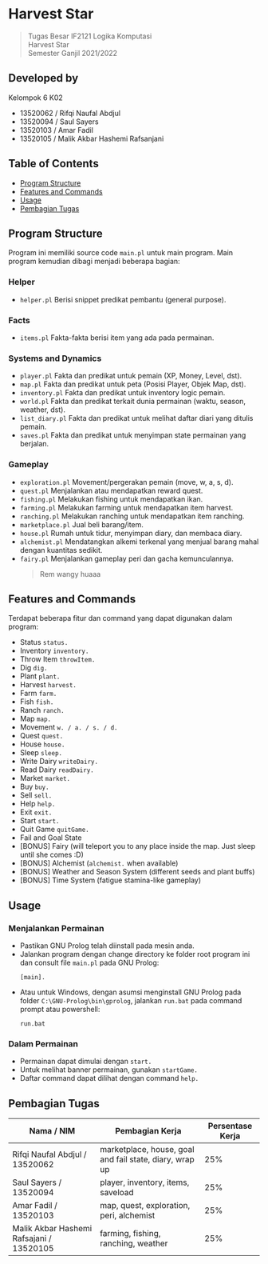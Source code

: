 # Harvest Star

> Tugas Besar IF2121 Logika Komputasi <br /> Harvest Star <br /> Semester Ganjil 2021/2022

## Developed by
Kelompok 6 K02
- 13520062 / Rifqi Naufal Abdjul
- 13520094 / Saul Sayers
- 13520103 / Amar Fadil
- 13520105 / Malik Akbar Hashemi Rafsanjani

## Table of Contents
* [Program Structure](#program-structure)
* [Features and Commands](#features-and-commands)
* [Usage](#usage)
* [Pembagian Tugas](#pembagian-tugas)

## Program Structure
Program ini memiliki source code `main.pl` untuk main program. Main program kemudian dibagi menjadi beberapa bagian:
### Helper
- `helper.pl`
    Berisi snippet predikat pembantu (general purpose).
### Facts
- `items.pl`
    Fakta-fakta berisi item yang ada pada permainan.
### Systems and Dynamics
- `player.pl`
    Fakta dan predikat untuk pemain (XP, Money, Level, dst).
- `map.pl`
    Fakta dan predikat untuk peta (Posisi Player, Objek Map, dst).
- `inventory.pl`
    Fakta dan predikat untuk inventory logic pemain.
- `world.pl`
    Fakta dan predikat terkait dunia permainan (waktu, season, weather, dst).
- `list_diary.pl`
    Fakta dan predikat untuk melihat daftar diari yang ditulis pemain.
- `saves.pl`
    Fakta dan predikat untuk menyimpan state permainan yang berjalan.
### Gameplay
- `exploration.pl`
    Movement/pergerakan pemain (move, w, a, s, d).
- `quest.pl`
    Menjalankan atau mendapatkan reward quest.
- `fishing.pl`
    Melakukan fishing untuk mendapatkan ikan.
- `farming.pl`
    Melakukan farming untuk mendapatkan item harvest.
- `ranching.pl`
    Melakukan ranching untuk mendapatkan item ranching.
- `marketplace.pl`
    Jual beli barang/item.
- `house.pl`
    Rumah untuk tidur, menyimpan diary, dan membaca diary.
- `alchemist.pl`
    Mendatangkan alkemi terkenal yang menjual barang mahal dengan kuantitas sedikit.
- `fairy.pl`
    Menjalankan gameplay peri dan gacha kemunculannya.
    > Rem wangy huaaa

## Features and Commands
Terdapat beberapa fitur dan command yang dapat digunakan dalam program:
- Status `status.`
- Inventory `inventory.`
- Throw Item `throwItem.`
- Dig `dig.`
- Plant `plant.`
- Harvest `harvest.`
- Farm `farm.`
- Fish `fish.`
- Ranch `ranch.`
- Map `map.`
- Movement `w. / a. / s. / d.`
- Quest `quest.`
- House `house.`
- Sleep `sleep.`
- Write Dairy `writeDairy.`
- Read Dairy `readDairy.`
- Market `market.`
- Buy `buy.`
- Sell `sell.`
- Help `help.`
- Exit `exit.`
- Start `start.`
- Quit Game `quitGame.`
- Fail and Goal State
- [BONUS] Fairy (will teleport you to any place inside the map. Just sleep until she comes :D)
- [BONUS] Alchemist (`alchemist.` when available)
- [BONUS] Weather and Season System (different seeds and plant buffs)
- [BONUS] Time System (fatigue stamina-like gameplay)

## Usage
### Menjalankan Permainan
- Pastikan GNU Prolog telah diinstall pada mesin anda.
- Jalankan program dengan change directory ke folder root program ini dan consult file  `main.pl` pada GNU Prolog:
    ```
    [main].
    ```
- Atau untuk Windows, dengan asumsi menginstall GNU Prolog pada folder `C:\GNU-Prolog\bin\gprolog`, jalankan `run.bat` pada command prompt atau powershell:
    ```
    run.bat
    ```
### Dalam Permainan
- Permainan dapat dimulai dengan `start.`
- Untuk melihat banner permainan, gunakan `startGame.`
- Daftar command dapat dilihat dengan command `help.`


## Pembagian Tugas
| Nama / NIM | Pembagian Kerja | Persentase Kerja |
| ---------- | --------------- | ---------------- |
| Rifqi Naufal Abdjul / 13520062 | marketplace, house, goal and fail state, diary, wrap up | 25% |
| Saul Sayers / 13520094 | player, inventory, items, saveload | 25% |
| Amar Fadil / 13520103 | map, quest, exploration, peri, alchemist | 25% |
| Malik Akbar Hashemi Rafsajani / 13520105 | farming, fishing, ranching, weather | 25% |
